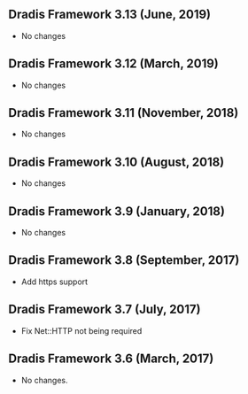 ## Dradis Framework 3.13 (June, 2019) ##

*   No changes

## Dradis Framework 3.12 (March, 2019) ##

*   No changes

## Dradis Framework 3.11 (November, 2018) ##

*   No changes

## Dradis Framework 3.10 (August, 2018) ##

*   No changes

## Dradis Framework 3.9 (January, 2018) ##

*   No changes

## Dradis Framework 3.8 (September, 2017) ##

*   Add https support

## Dradis Framework 3.7 (July, 2017) ##

*   Fix Net::HTTP not being required

## Dradis Framework 3.6 (March, 2017) ##

*   No changes.
